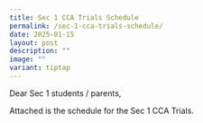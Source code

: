 ```yaml
---
title: Sec 1 CCA Trials Schedule
permalink: /sec-1-cca-trials-schedule/
date: 2025-01-15
layout: post
description: ""
image: ""
variant: tiptap
---
```

<p>Dear Sec 1 students / parents,</p>
<p>Attached is the schedule for the Sec 1 CCA Trials.</p>
<p></p>